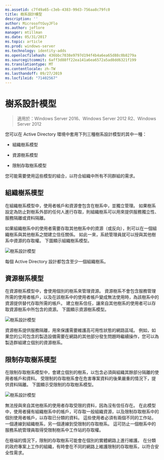 ```yaml
---
ms.assetid: c7f49a65-c3eb-4383-99d3-756aa8c79fc0
title: 樹系設計模型
description: ''
author: MicrosoftGuyJFlo
ms.author: joflore
manager: mtillman
ms.date: 05/31/2017
ms.topic: article
ms.prod: windows-server
ms.technology: identity-adds
ms.openlocfilehash: 436bbc7038e9797d194f4b4a6ea65d88c0b8279a
ms.sourcegitcommit: 6aff3d88ff22ea141a6ea6572a5ad8dd6321f199
ms.translationtype: MT
ms.contentlocale: zh-TW
ms.lasthandoff: 09/27/2019
ms.locfileid: "71402567"
---
```

# <a name="forest-design-models"></a>樹系設計模型

>適用於：Windows Server 2016、Windows Server 2012 R2、Windows Server 2012

您可以在 Active Directory 環境中套用下列三種樹系設計模型的其中一種：  
  
-   組織樹系模型  
  
-   資源樹系模型  
  
-   限制存取樹系模型  
  
您可能需要使用這些模型的組合，以符合組織中所有不同群組的需求。  
  
## <a name="organizational-forest-model"></a>組織樹系模型  
在組織樹系模型中，使用者帳戶和資源會包含在樹系中，並獨立管理。 如果樹系設定為防止對樹系外部的任何人進行存取，則組織樹系可以用來提供服務獨立性、服務隔離或資料隔離。  
  
如果組織樹系中的使用者需要存取其他樹系中的資源（或反向），則可以在一個組織樹系與其他樹系之間建立信任關係。 如此一來，系統管理員就可以授與其他樹系中資源的存取權。 下圖顯示組織樹系模型。  
  
![樹系設計模型](media/Forest-Design-Models/b1ddb47e-78a5-49c7-bb21-d7421b7b84b8.gif)  
  
每個 Active Directory 設計都包含至少一個組織樹系。  
  
## <a name="resource-forest-model"></a>資源樹系模型  
在資源樹系模型中，會使用個別的樹系來管理資源。 資源樹系不會包含服務管理所需的使用者帳戶，以及在該樹系中的使用者帳戶變成無法使用時，為該樹系中的資源提供替代存取所需的帳戶。 建立樹系信任，讓來自其他樹系的使用者可以存取資源樹系中所包含的資源。 下圖顯示資源樹系模型。  
  
![樹系設計模型](media/Forest-Design-Models/c0b348a6-958c-4fc5-9035-e2d2a54d5573.gif)  
  
資源樹系提供服務隔離，用來保護需要維護高可用性狀態的網路區域。 例如，如果您的公司包含的製造設備需要在網路的其他部分發生問題時繼續操作，您可以為製造群組建立個別的資源樹系。  
  
## <a name="restricted-access-forest-model"></a>限制存取樹系模型  
在限制存取樹系模型中，會建立個別的樹系，以包含必須與組織其餘部分隔離的使用者帳戶和資料。 受限制的存取樹系會在危害專案資料的後果嚴重的情況下，提供資料隔離。 下圖顯示受限制的存取樹系模型。  
  
![樹系設計模型](media/Forest-Design-Models/e49cfc8c-a58a-4386-93bd-d4a6ee00f89c.gif)  
  
無法授與來自其他樹系的使用者存取受限的資料，因為沒有信任存在。 在此模型中，使用者擁有組織樹系中的帳戶，可存取一般組織資源，以及限制存取樹系中的個別使用者帳戶，以存取已分類的資料。 這些使用者必須有兩個不同的工作站，一個連線到組織樹系，另一個連線到受限制的存取樹系。 這可防止一個樹系中的服務系統管理員取得受限制樹系中工作站的存取權。  
  
在極端的情況下，限制的存取樹系可能會在個別的實體網路上進行維護。 在分類的政府專案上工作的組織，有時會在不同的網路上維護限制的存取樹系，以符合安全性需求。  
  


